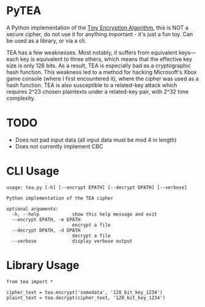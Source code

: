 PyTEA
=====

A Python implementation of the [Tiny Encryption Algorithm](https://en.wikipedia.org/wiki/Tiny_Encryption_Algorithm), this is NOT a secure cipher, do not use it for anything important - it's just a fun toy.  Can be used as a library, or via a cli.

TEA has a few weaknesses. Most notably, it suffers from equivalent keys—each key is equivalent to three others, which means that the effective key size is only 126 bits. As a result, TEA is especially bad as a cryptographic hash function. This weakness led to a method for hacking Microsoft's Xbox game console (where I first encountered it), where the cipher was used as a hash function. TEA is also susceptible to a related-key attack which requires 2^23 chosen plaintexts under a related-key pair, with 2^32 time complexity.

TODO
======
* Does not pad input data (all input data must be mod 4 in length)
* Does not currently implement CBC

CLI Usage
==========
```
usage: tea.py [-h] [--encrypt EPATH] [--decrypt DPATH] [--verbose]

Python implementation of the TEA cipher

optional arguments:
  -h, --help            show this help message and exit
  --encrypt EPATH, -e EPATH
                        encrypt a file
  --decrypt DPATH, -d DPATH
                        decrypt a file
  --verbose             display verbose output
```

Library Usage
==============
```
from tea import *

cipher_text = tea.encrypt('somedata', '128_bit_key_1234')
plaint_text = tea.decrypt(cipher_text, '128_bit_key_1234')
```


